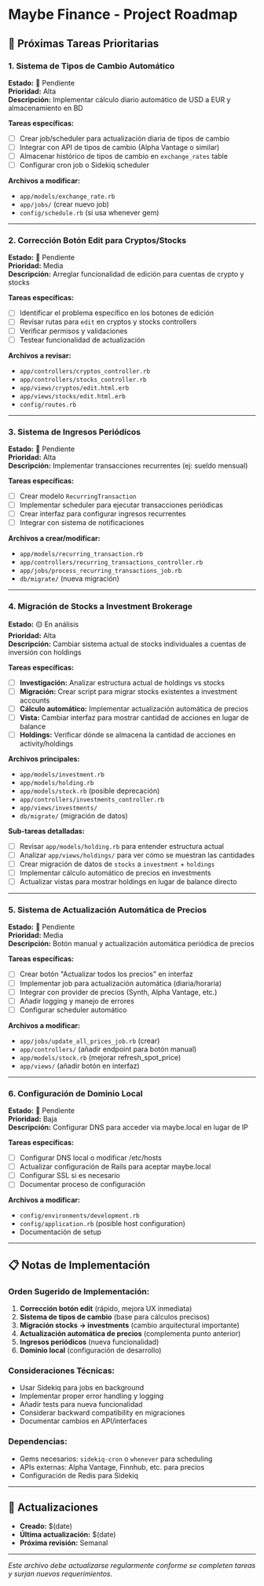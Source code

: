 # Maybe Finance - Project Roadmap

## 🎯 Próximas Tareas Prioritarias

### 1. Sistema de Tipos de Cambio Automático
**Estado:** 🔴 Pendiente  
**Prioridad:** Alta  
**Descripción:** Implementar cálculo diario automático de USD a EUR y almacenamiento en BD

**Tareas específicas:**
- [ ] Crear job/scheduler para actualización diaria de tipos de cambio
- [ ] Integrar con API de tipos de cambio (Alpha Vantage o similar)
- [ ] Almacenar histórico de tipos de cambio en `exchange_rates` table
- [ ] Configurar cron job o Sidekiq scheduler

**Archivos a modificar:**
- `app/models/exchange_rate.rb`
- `app/jobs/` (crear nuevo job)
- `config/schedule.rb` (si usa whenever gem)

---

### 2. Corrección Botón Edit para Cryptos/Stocks
**Estado:** 🔴 Pendiente  
**Prioridad:** Media  
**Descripción:** Arreglar funcionalidad de edición para cuentas de crypto y stocks

**Tareas específicas:**
- [ ] Identificar el problema específico en los botones de edición
- [ ] Revisar rutas para `edit` en cryptos y stocks controllers
- [ ] Verificar permisos y validaciones
- [ ] Testear funcionalidad de actualización

**Archivos a revisar:**
- `app/controllers/cryptos_controller.rb`
- `app/controllers/stocks_controller.rb`
- `app/views/cryptos/edit.html.erb`
- `app/views/stocks/edit.html.erb`
- `config/routes.rb`

---

### 3. Sistema de Ingresos Periódicos
**Estado:** 🔴 Pendiente  
**Prioridad:** Alta  
**Descripción:** Implementar transacciones recurrentes (ej: sueldo mensual)

**Tareas específicas:**
- [ ] Crear modelo `RecurringTransaction`
- [ ] Implementar scheduler para ejecutar transacciones periódicas
- [ ] Crear interfaz para configurar ingresos recurrentes
- [ ] Integrar con sistema de notificaciones

**Archivos a crear/modificar:**
- `app/models/recurring_transaction.rb`
- `app/controllers/recurring_transactions_controller.rb`
- `app/jobs/process_recurring_transactions_job.rb`
- `db/migrate/` (nueva migración)

---

### 4. Migración de Stocks a Investment Brokerage
**Estado:** 🟡 En análisis  
**Prioridad:** Alta  
**Descripción:** Cambiar sistema actual de stocks individuales a cuentas de inversión con holdings

**Tareas específicas:**
- [ ] **Investigación:** Analizar estructura actual de holdings vs stocks
- [ ] **Migración:** Crear script para migrar stocks existentes a investment accounts
- [ ] **Cálculo automático:** Implementar actualización automática de precios
- [ ] **Vista:** Cambiar interfaz para mostrar cantidad de acciones en lugar de balance
- [ ] **Holdings:** Verificar dónde se almacena la cantidad de acciones en activity/holdings

**Archivos principales:**
- `app/models/investment.rb`
- `app/models/holding.rb` 
- `app/models/stock.rb` (posible deprecación)
- `app/controllers/investments_controller.rb`
- `app/views/investments/`
- `db/migrate/` (migración de datos)

**Sub-tareas detalladas:**
- [ ] Revisar `app/models/holding.rb` para entender estructura actual
- [ ] Analizar `app/views/holdings/` para ver cómo se muestran las cantidades
- [ ] Crear migración de datos de `stocks` a `investment` + `holdings`
- [ ] Implementar cálculo automático de precios en investments
- [ ] Actualizar vistas para mostrar holdings en lugar de balance directo

---

### 5. Sistema de Actualización Automática de Precios
**Estado:** 🔴 Pendiente  
**Prioridad:** Media  
**Descripción:** Botón manual y actualización automática periódica de precios

**Tareas específicas:**
- [ ] Crear botón "Actualizar todos los precios" en interfaz
- [ ] Implementar job para actualización automática (diaria/horaria)
- [ ] Integrar con provider de precios (Synth, Alpha Vantage, etc.)
- [ ] Añadir logging y manejo de errores
- [ ] Configurar scheduler automático

**Archivos a modificar:**
- `app/jobs/update_all_prices_job.rb` (crear)
- `app/controllers/` (añadir endpoint para botón manual)
- `app/models/stock.rb` (mejorar refresh_spot_price)
- `app/views/` (añadir botón en interfaz)

---

### 6. Configuración de Dominio Local
**Estado:** 🔴 Pendiente  
**Prioridad:** Baja  
**Descripción:** Configurar DNS para acceder via maybe.local en lugar de IP

**Tareas específicas:**
- [ ] Configurar DNS local o modificar /etc/hosts
- [ ] Actualizar configuración de Rails para aceptar maybe.local
- [ ] Configurar SSL si es necesario
- [ ] Documentar proceso de configuración

**Archivos a modificar:**
- `config/environments/development.rb`
- `config/application.rb` (posible host configuration)
- Documentación de setup

---

## 📋 Notas de Implementación

### Orden Sugerido de Implementación:
1. **Corrección botón edit** (rápido, mejora UX inmediata)
2. **Sistema de tipos de cambio** (base para cálculos precisos)
3. **Migración stocks → investments** (cambio arquitectural importante)
4. **Actualización automática de precios** (complementa punto anterior)
5. **Ingresos periódicos** (nueva funcionalidad)
6. **Dominio local** (configuración de desarrollo)

### Consideraciones Técnicas:
- Usar Sidekiq para jobs en background
- Implementar proper error handling y logging
- Añadir tests para nueva funcionalidad
- Considerar backward compatibility en migraciones
- Documentar cambios en API/interfaces

### Dependencias:
- Gems necesarios: `sidekiq-cron` o `whenever` para scheduling
- APIs externas: Alpha Vantage, Finnhub, etc. para precios
- Configuración de Redis para Sidekiq

---

## 🔄 Actualizaciones
- **Creado:** $(date)
- **Última actualización:** $(date)
- **Próxima revisión:** Semanal

---

*Este archivo debe actualizarse regularmente conforme se completen tareas y surjan nuevos requerimientos.*
